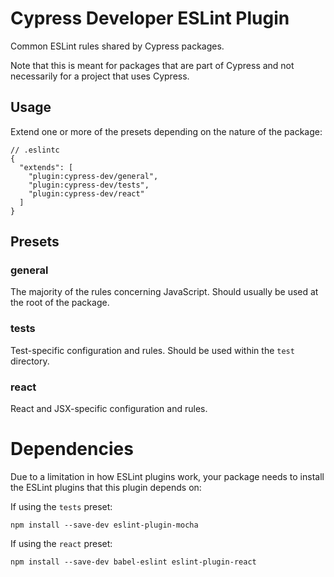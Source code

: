 # Cypress Developer ESLint Plugin

Common ESLint rules shared by Cypress packages.

Note that this is meant for packages that are part of Cypress and not necessarily for a project that uses Cypress.

## Usage

Extend one or more of the presets depending on the nature of the package:

```
// .eslintc
{
  "extends": [
    "plugin:cypress-dev/general",
    "plugin:cypress-dev/tests",
    "plugin:cypress-dev/react"
  ]
}
```

## Presets

### general

The majority of the rules concerning JavaScript. Should usually be used at the root of the package.

### tests

Test-specific configuration and rules. Should be used within the `test` directory.

### react

React and JSX-specific configuration and rules.

# Dependencies

Due to a limitation in how ESLint plugins work, your package needs to install the ESLint plugins that this plugin depends on:

If using the `tests` preset:

```
npm install --save-dev eslint-plugin-mocha
```

If using the `react` preset:

```
npm install --save-dev babel-eslint eslint-plugin-react
```

